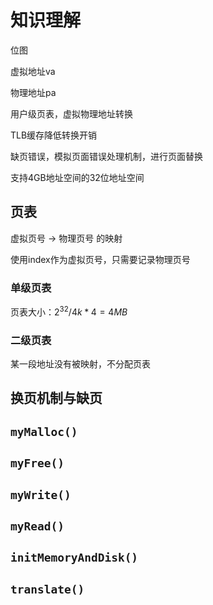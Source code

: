# 知识理解

位图

虚拟地址va

物理地址pa

用户级页表，虚拟物理地址转换

TLB缓存降低转换开销

缺页错误，模拟页面错误处理机制，进行页面替换

支持4GB地址空间的32位地址空间

## 页表

虚拟页号 -> 物理页号 的映射

使用index作为虚拟页号，只需要记录物理页号

### 单级页表

页表大小：$2^{32}/4k*4=4MB$

### 二级页表

某一段地址没有被映射，不分配页表

## 换页机制与缺页





## `myMalloc()`



## `myFree()`



## `myWrite()`



## `myRead()`





## `initMemoryAndDisk()`



## `translate()`